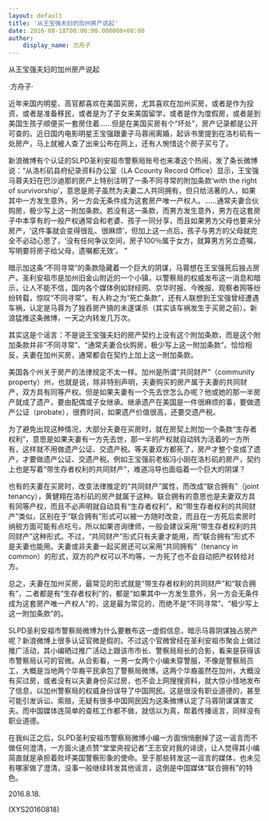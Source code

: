 ```yaml
---
layout: default
title: '从王宝强夫妇的加州房产说起'
date: 2016-08-18T00:00:00.000000+08:00
author:
    display_name: 方舟子
---
```


从王宝强夫妇的加州房产说起

·方舟子·

近年来国内明星、高官都喜欢在美国买房，尤其喜欢在加州买房，或者是作为投资，或者是准备移民，或者是为了子女来美国留学，或者是作为度假房，或者是到美国生孩子顺便买一套房住着……但是在美国买房有个“坏处”，房产记录都是公开可查的。近日国内电影明星王宝强跟妻子马蓉闹离婚，起诉书里提到在洛杉矶有一处房产，马上就被人查了出来公布在网上，还有人惋惜这个房子买亏了。

新浪微博有个认证的SLPD圣利安祖市警察局账号也来凑这个热闹，发了条长微博说：“从洛杉矶县府纪录资料办公室（LA Ccounty Record Office）显示，王宝强马蓉夫妇在巴沙迪那的房产上特别注明了一条不同寻常的附加条款‘with the right of survivorship’，意思是房子虽然为夫妻二人共同拥有，但只给活著的人，如果其中一方发生意外，另一方会无条件成为这套房产唯一产权人。……通常夫妻合伙购房，极少写上这一附加条款。若没有这一条款，而男方发生意外，男方在这套房子中本享有的一般产权通常会和老婆、孩子一同分享，而且如果男方父母也要来分房产，‘这件事就会变得很乱、很麻烦’，但加上这一点后，孩子与男方的父母就完全不必动心思了，‘没有任何争议空间，房子100％属于女方，就算男方另立遗嘱，写明要将房子给父母，遗嘱都无效’。 ”

暗示加这条“不同寻常”的条款隐藏着一个巨大的阴谋，马蓉想在王宝强死后独占房产。圣利安祖市是加州旧金山附近的一个小镇，以警察局的权威发布这一消息和暗示，让人不能不信，国内各个媒体例如财经网、京华时报、今晚报、观察者网等纷纷转载，惊叹“不同寻常”。有人称之为“死亡条款”，还有人联想到王宝强曾经遭遇车祸，认定是马蓉为了独吞房产搞的未遂谋杀（其实该车祸发生于买房之前）。新浪猛推这条微博，一天之内转发几万次。

其实这是个谣言：不是说王宝强夫妇的房产契约上没有这个附加条款，而是这个附加条款并非“不同寻常”、“通常夫妻合伙购房，极少写上这一附加条款”。恰恰相反，夫妻在加州买房，通常都会在契约上加上这一附加条款。

美国各个州关于房产的法律规定不太一样。加州是所谓“共同财产”（community property）州，也就是说，除非特别声明，夫妻购买的房产属于夫妻的共同财产，双方具有同等产权。但是如果夫妻有一个先去世怎么办呢？他或她的那一半房产就成了遗产，要由配偶或子女继承。继承遗产在美国是一件很麻烦的事，要做遗产公证（probate），很费时间，如果遗产价值很高，还要交遗产税。

为了避免出现这种情况，大部分夫妻在买房时，就在房契上附加一个条款“生存者权利”，意思是如果夫妻有一方先去世，那一半的产权就自动转为活着的一方所有，这样就不用做遗产公证、交遗产税。等夫妻双方都死了，房产才整个变成了遗产，才要做遗产公证、交遗产税。例如王宝强前老板冯小刚在洛杉矶的房产，契约上也是写着“带生存者权利的共同财产”，难道冯导也面临着一个巨大的阴谋？

也有的夫妻在买房时，改变法律推定的“共同财产”属性，而改成“联合拥有”（joint tenancy），黄健翔在洛杉矶的房产就属于这种。联合拥有的意思也是夫妻双方具有同等产权，而且不必声明就自动具有“生存者权利”，和“带生存者权利的共同财产”类似，区别在于“联合拥有”形式可以被一方随时改变，而且在一方死后卖房时纳税方面可能有点吃亏。所以如果咨询律师，一般会建议采用“带生存者权利的共同财产”这种形式。不过，“共同财产”形式只有夫妻才能用，而“联合拥有”形式不是夫妻也能用。夫妻或非夫妻一起买房还可以采用“共同拥有”（tenancy in common）的形式，双方的产权可以不均等，一方死了也不会自动把产权转给对方。

总之，夫妻在加州买房，最常见的形式就是“带生存者权利的共同财产”和“联合拥有”，二者都是有“生存者权利”的，都是“如果其中一方发生意外，另一方会无条件成为这套房产唯一产权人”的，这是最为常见的，而绝不是“不同寻常”、“极少写上这一附加条款”的。

SLPD圣利安祖市警察局微博为什么要散布这一虚假信息，暗示马蓉阴谋独占房产呢？新浪微博上很多认证官微是假的。不过这个官微曾经在圣利安祖市聚会上做过推广活动，其小编晒过推广活动上跟该市市长、警察局局长的合影，看来是获得该市警察局认可的官微。从合影看，一男一女两个小编未穿警服，不像是警察局员工，大概是当地两个华裔平民承包了警察局微博。这两个华裔虽然在加州，大概没有买过房，或者没有以夫妻身份买过房，也不会上网搜搜资料，就大惊小怪地发布了信息，以加州警察局的权威身份误导了中国网民。这是很没有职业道德的，甚至可能引发诉讼、索赔，无疑有很多中国网民因为这条微博认定了马蓉阴谋谋害丈夫。而中国媒体连简单的查核工作都不做，就信以为真，帮着传播谣言，同样没有职业道德。

在我纠正之后，SLPD圣利安祖市警察局微博小编一方面悄悄删掉了这一谣言而不做任何澄清，一方面火速点赞“堂堂央视记者”王志安对我的诽谤，让人觉得其小编简直就是承担着败坏美国警察形象的使命。至于那些转发这一谣言的媒体，也未见有哪家做了澄清，没事一般继续转发其他谣言，这倒是中国媒体“联合拥有”的特色。

2016.8.18.

(XYS20160818)

